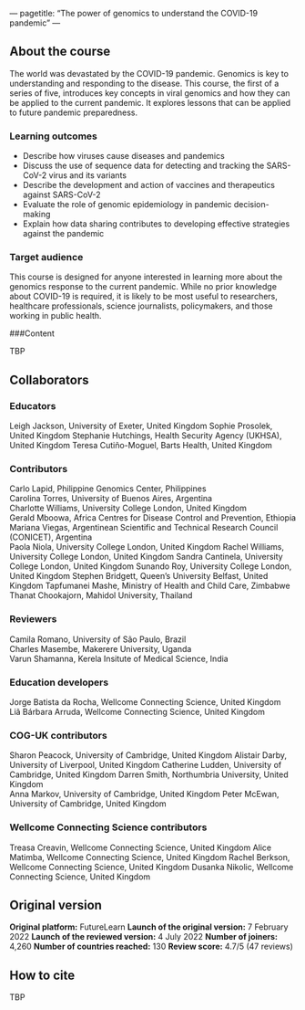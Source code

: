 —
pagetitle: “The power of genomics to understand the COVID-19 pandemic”
—

## About the course

The world was devastated by the COVID-19 pandemic. Genomics is key to understanding and responding to the disease. This course, the first of a series of five, introduces key concepts in viral genomics and how they can be applied to the current pandemic. It explores lessons that can be applied to future pandemic preparedness.


### Learning outcomes

* Describe how viruses cause diseases and pandemics
* Discuss the use of sequence data for detecting and tracking the SARS-CoV-2 virus and its variants
* Describe the development and action of vaccines and therapeutics against SARS-CoV-2
* Evaluate the role of genomic epidemiology in pandemic decision-making
* Explain how data sharing contributes to developing effective strategies against the pandemic

### Target audience
This course is designed for anyone interested in learning more about the genomics response to the current pandemic. While no prior knowledge about COVID-19 is required, it is likely to be most useful to researchers, healthcare professionals, science journalists, policymakers, and those working in public health.

###Content

TBP

## Collaborators

### Educators
Leigh Jackson, University of Exeter, United Kingdom
Sophie Prosolek, United Kingdom
Stephanie Hutchings, Health Security Agency (UKHSA), United Kingdom 
Teresa Cutiño-Moguel, Barts Health, United Kingdom

### Contributors
Carlo Lapid, Philippine Genomics Center, Philippines      
Carolina Torres, University of Buenos Aires, Argentina     
Charlotte Williams, University College London, United Kingdom   
Gerald Mboowa, Africa Centres for Disease Control and Prevention, Ethiopia 
Mariana Viegas, Argentinean Scientific and Technical Research Council (CONICET), Argentina      
Paola Niola, University College London, United Kingdom
Rachel Williams, University College London, United Kingdom
Sandra Cantinela, University College London, United Kingdom
Sunando Roy, University College London, United Kingdom
Stephen Bridgett, Queen’s University Belfast, United Kingdom
Tapfumanei Mashe, Ministry of Health and Child Care, Zimbabwe        
Thanat Chookajorn, Mahidol University, Thailand     

### Reviewers
Camila Romano, University of São Paulo, Brazil      
Charles Masembe, Makerere University, Uganda     
Varun Shamanna, Kerela Insitute of Medical Science, India      

### Education developers
Jorge Batista da Rocha, Wellcome Connecting Science, United Kingdom  
Liã Bárbara Arruda, Wellcome Connecting Science, United Kingdom  

### COG-UK contributors
Sharon Peacock, University of Cambridge, United Kingdom
Alistair Darby, University of Liverpool, United Kingdom 
Catherine Ludden, University of Cambridge, United Kingdom
Darren Smith, Northumbria University, United Kingdom     
Anna Markov, University of Cambridge, United Kingdom
Peter McEwan, University of Cambridge, United Kingdom

### Wellcome Connecting Science contributors
Treasa Creavin, Wellcome Connecting Science, United Kingdom
Alice Matimba, Wellcome Connecting Science, United Kingdom
Rachel Berkson, Wellcome Connecting Science, United Kingdom
Dusanka Nikolic, Wellcome Connecting Science, United Kingdom

## Original version
**Original platform:** FutureLearn
**Launch of the original version:** 7 February 2022
**Launch of the reviewed version:** 4 July 2022
**Number of joiners:** 4,260
**Number of countries reached:** 130
**Review score:** 4.7/5 (47 reviews)

## How to cite 

TBP



